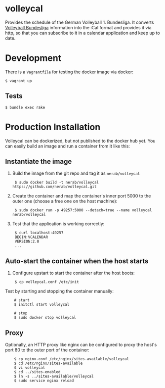 # volleycal

Provides the schedule of the German Volleyball 1. Bundesliga. It converts [Volleyball Bundesliga](http://www.volleyball-bundesliga.de) information into the iCal format and provides it via http, so that you can subscribe to it in a calendar application and keep up to date.

# Development

There is a `Vagrantfile` for testing the docker image via docker:

    $ vagrant up

## Tests

    $ bundle exec rake

# Production Installation

Volleycal can be dockerized, but not published to the docker hub yet. You can easily build an image and run a container from it like this:

## Instantiate the image

1. Build the image from the git repo and tag it as `nerab/volleycal`

        $ sudo docker build -t nerab/volleycal https://github.com/nerab/volleycal.git

1. Create the container and map the container's inner port 5000 to the outer one (choose a free one on the host machine):

        $ sudo docker run -p 49257:5000 --detach=true --name volleycal nerab/volleycal

1. Test that the application is working correctly:

        $ curl localhost:49257
        BEGIN:VCALENDAR
        VERSION:2.0
        ...

## Auto-start the container when the host starts

1. Configure upstart to start the container after the host boots:

        $ cp volleycal.conf /etc/init

Test by starting and stopping the container manually:

        # start
        $ initctl start volleycal

        # stop
        $ sudo docker stop volleycal

## Proxy

Optionally, an HTTP proxy like nginx can be configured to proxy the host's port 80 to the outer port of the container:

        $ cp nginx.conf /etc/nginx/sites-available/volleycal
        $ cd /etc/nginx/sites-available
        $ vi volleycal
        $ cd ../sites-enabled
        $ ln -s ../sites-available/volleycal
        $ sudo service nginx reload
